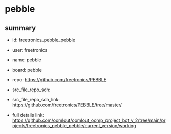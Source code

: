 # pebble
 
## summary 
* id: freetronics_pebble_pebble
* user: freetronics
* name: pebble
* board: pebble
* repo: https://github.com/freetronics/PEBBLE



* src_file_repo_sch: 
* src_file_repo_sch_link: https://github.com/freetronics/PEBBLE/tree/master/
* full details link: https://github.com/oomlout/oomlout_oomp_project_bot_v_2/tree/main/projects/freetronics_pebble_pebble/current_version/working  







